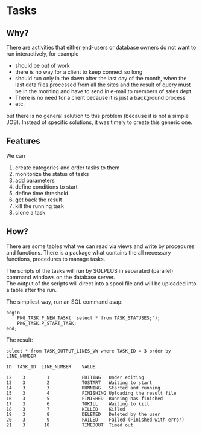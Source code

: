 # Tasks

## Why?

There are activities that either end-users or database owners do not want to run interactively, for example

- should be out of work
- there is no way for a client to keep connect so long 
- should run only in the dawn after the last day of the month, when the last data files processed from all the sites and the result of query must be in the morning and have to send in e-mail to members of sales dept.
- There is no need for a client because it is just a background process
- etc.

but there is no general solution to this problem (because it is not a simple JOB).
Instead of specific solutions, it was timely to create this generic one.


## Features 

We can
1. create categories and order tasks to them
2.	monitorize the status of tasks
3.	add parameters
4.	define conditions to start
5.	define time threshold
6.	get back the result
7.	kill the running task
8.	clone a task

## How?

There are some tables what we can read via views and write by procedures and functions. There is a package what contains the all necessary functions, procedures to manage tasks.

The scripts of the tasks will run by SQLPLUS in separated (parallel) command windows on the database server.  
The output of the scripts will direct into a spool file and will be uploaded into a table after the run. 

The simpliest way, run an SQL command asap:

    begin
        PKG_TASK.P_NEW_TASK( 'select * from TASK_STATUSES;');
        PKG_TASK.P_START_TASK;
    end;

The result:

    select * from TASK_OUTPUT_LINES_VW where TASK_ID = 3 order by LINE_NUMBER

    ID  TASK_ID  LINE_NUMBER    VALUE

    12    3        1            EDITING   Under editing
    13    3        2            TOSTART   Waiting to start
    14    3        3            RUNNING   Started and running
    15    3        4            FINISHING Uploading the result file
    16    3        5            FINISHED  Running has finished
    17    3        6            TOKILL    Waiting to kill
    18    3        7            KILLED    Killed
    19    3        8            DELETED   Deleted by the user
    20    3        9            FAILED    Failed (Finished with error)
    21    3       10            TIMEDOUT  Timed out

